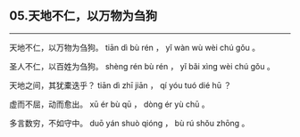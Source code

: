 ## 05.天地不仁，以万物为刍狗
---


<ruby><rbc><rb> 天地不仁，以万物为刍狗。 </rb></rbc>
  <rtc><rt> tiān  dì  bù  rén ， yǐ  wàn  wù  wèi  chú  gǒu 。</rt></rtc>
</ruby>

<ruby><rbc><rb> 圣人不仁，以百姓为刍狗。 </rb></rbc>
  <rtc><rt> shèng  rén  bù  rén ， yǐ  bǎi  xìng  wèi  chú  gǒu 。</rt></rtc>
</ruby>

<ruby><rbc><rb> 天地之间，其犹橐迭乎？ </rb></rbc>
  <rtc><rt> tiān  dì  zhī  jiān ， qí  yóu  tuó  dié  hū ？</rt></rtc>
</ruby>

<ruby><rbc><rb> 虚而不屈，动而愈出。 </rb></rbc>
  <rtc><rt> xū  ér  bù  qū ， dòng  ér  yù  chū 。</rt></rtc>
</ruby>

<ruby><rbc><rb> 多言数穷，不如守中。 </rb></rbc>
  <rtc><rt> duō  yán  shuò  qióng ， bù  rú  shǒu  zhōng 。</rt></rtc>
</ruby>

<ruby><rbc><rb>   </rb></rbc>
  <rtc><rt> </rt></rtc>
</ruby>

